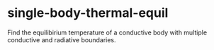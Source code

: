 # single-body-thermal-equil
Find the equilibirium temperature of a conductive body with multiple conductive and radiative boundaries.
